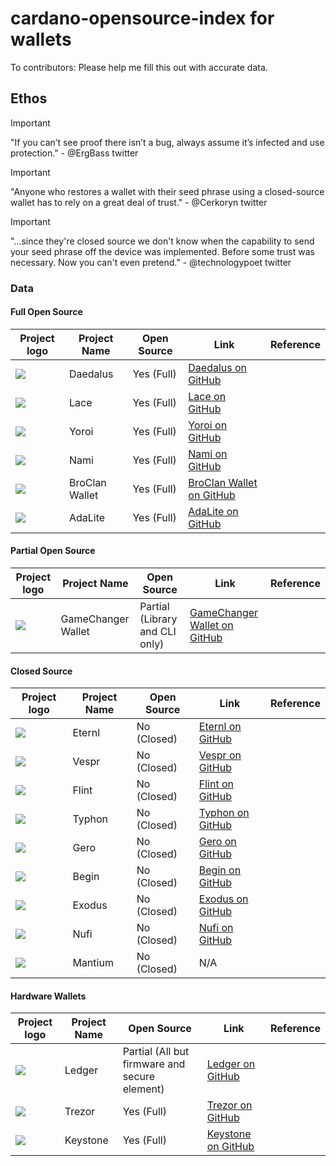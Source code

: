 # cardano-opensource-index for wallets

To contributors: Please help me fill this out with accurate data.

## Ethos

> [!IMPORTANT]
> "If you can’t see proof there isn’t a bug, always assume it’s infected and use protection." - @ErgBass twitter

> [!IMPORTANT]
> "Anyone who restores a wallet with their seed phrase using a closed-source wallet has to rely on a great deal of trust." - @Cerkoryn twitter

> [!IMPORTANT]
> "...since they're closed source we don't know when the capability to send your seed phrase off the device was implemented. Before some trust was necessary. Now you can't even pretend." - @technologypoet twitter

### Data

#### Full Open Source

 Project logo               | Project Name     | Open Source | Link                                                                                                                               | Reference                                                                                                         |
 -------------------------- | ---------------- | ------------------- | ---------------------------------------------------------------------------------------------------------------------------------- | ----------------------------------------------------------------------------------------------------------------- |
 ![][Daedalus Logo]         | Daedalus         | Yes (Full)            | [Daedalus on GitHub](https://github.com/input-output-hk/daedalus)                                                       |                                                                                                                   |
 ![][Lace Logo]             | Lace             | Yes (Full)            | [Lace on GitHub](https://github.com/input-output-hk/lace)                                                                                      |                                                                                                                   |
 ![][Yoroi Logo]            | Yoroi            | Yes (Full)            | [Yoroi on GitHub](https://github.com/Emurgo/yoroi)                                                                                     |                                                                                                                   |
 ![][Nami Logo]             | Nami             | Yes (Full)            | [Nami on GitHub](https://github.com/input-output-hk/nami)                                                                                       |                                                                                                                   |
 ![][BroClan Logo]          | BroClan Wallet   | Yes (Full)            | [BroClan Wallet on GitHub](https://github.com/leo42/BroClanWallet)                                                                          |                                                                                                                   |
 ![][AdaLite Logo]          | AdaLite          | Yes (Full)            | [AdaLite on GitHub](https://github.com/vacuumlabs/adalite)                                                                                   |                                                                                                                   |

#### Partial Open Source

 Project logo               | Project Name     | Open Source | Link                                                                                                                               | Reference                                                                                                         |
 -------------------------- | ---------------- | ------------------- | ---------------------------------------------------------------------------------------------------------------------------------- | ----------------------------------------------------------------------------------------------------------------- |
 ![][GameChanger Logo]      | GameChanger Wallet | Partial (Library and CLI only)          | [GameChanger Wallet on GitHub](https://github.com/GameChangerWallet)                                                                  |                                                                                                                   |

#### Closed Source

 Project logo               | Project Name     | Open Source | Link                                                                                                                               | Reference                                                                                                         |
 -------------------------- | ---------------- | ------------------- | ---------------------------------------------------------------------------------------------------------------------------------- | ----------------------------------------------------------------------------------------------------------------- |
 ![][Eternl Logo]           | Eternl           | No (Closed)       | [Eternl on GitHub](https://github.com/ccwalletio)                                                                      |                                                                                                                   |
 ![][Vespr Logo]            | Vespr            | No (Closed)       | [Vespr on GitHub](https://github.com/vespr-wallet)                                                                        |                                                                                                                   |
 ![][Flint Logo]            | Flint            | No (Closed)       | [Flint on GitHub](https://github.com/dcSpark)                                                                        |                                                                                                                   |
 ![][Typhon Logo]           | Typhon           | No (Closed)       | [Typhon on GitHub](N/A?)                                                                      |                                                                                                                   |
 ![][Gero Logo]             | Gero             | No (Closed)       | [Gero on GitHub](N/A?)                                                                          |                                                                                                                   |
 ![][Begin Logo]            | Begin            | No (Closed)       | [Begin on GitHub](https://github.com/B58-Finance)                                                                        |                                                                                                                   |
 ![][Exodus Logo]           | Exodus           | No (Closed)       | [Exodus on GitHub](https://github.com/ExodusMovement)                                                                      |                                                                                                                   |
 ![][Nufi Logo]             | Nufi             | No (Closed)       | [Nufi on GitHub](https://github.com/nufi-official)                                                                          |                                                                                                                   |
![][Mantium Logo]            | Mantium          | No (Closed)       | N/A                                                                          |                                                                                                                   |

#### Hardware Wallets

 Project logo               | Project Name     | Open Source | Link                                                                                                                               | Reference                                                                                                         |
 -------------------------- | ---------------- | ------------------- | ---------------------------------------------------------------------------------------------------------------------------------- | ----------------------------------------------------------------------------------------------------------------- |
 ![][Ledger Logo]           | Ledger           | Partial (All but firmware and secure element)       | [Ledger on GitHub](https://github.com/LedgerHQ)                                                                      |                                                                                                                   |
 ![][Trezor Logo]           | Trezor           | Yes (Full)       | [Trezor on GitHub](https://github.com/trezor)                                                                        |                                                                                                                   |
 ![][Keystone Logo]         | Keystone         | Yes (Full)       | [Keystone on GitHub](https://github.com/KeystoneHQ)                                                                        |                                                                                                                   |


[Daedalus Logo]: https://raw.githubusercontent.com/input-output-hk/daedalus/23976ef3503bb9602bd70ef88a25b4b9ddc47401/source/renderer/app/assets/images/daedalus-logo-loading-grey.inline.svg

[Lace Logo]: https://pbs.twimg.com/profile_images/1534535126318817282/Jb8Go2sm_400x400.jpg

[Yoroi Logo]: https://pbs.twimg.com/profile_images/1126136766161776642/CkzMDV32_400x400.png

[Nami Logo]: https://pbs.twimg.com/profile_images/1470826179171074051/6Gk7Sdhs_400x400.jpg

[BroClan Logo]: https://pbs.twimg.com/profile_images/1733915318047649792/UY5Rwmn__400x400.jpg

[AdaLite Logo]: https://pbs.twimg.com/profile_images/1064561911327535104/ufur73Z5_400x400.jpg

[GameChanger Logo]: https://pbs.twimg.com/profile_images/1710292823063334912/mBiA_786_400x400.jpg

[Eternl Logo]: https://pbs.twimg.com/profile_images/1505984112674357255/bCXyj3kU_400x400.jpg

[Vespr Logo]: https://pbs.twimg.com/profile_images/1709668770145284096/UnZ7qCab_400x400.png

[Flint Logo]: https://pbs.twimg.com/profile_images/1438457505500172291/pO6fla5H_400x400.jpg

[Typhon Logo]: https://pbs.twimg.com/profile_images/1471053586352115718/4YJVvQke_400x400.jpg

[Gero Logo]: https://pbs.twimg.com/profile_images/1642239746402570240/oEn5t1CW_400x400.jpg

[Begin Logo]: https://pbs.twimg.com/profile_images/1609855323342340096/AWLkKdcn_400x400.jpg

[Exodus Logo]: https://pbs.twimg.com/profile_images/1742953577104965632/rgWp3v7G_400x400.jpg

[Nufi Logo]: https://pbs.twimg.com/profile_images/1478654070005145601/GWtE11ic_400x400.png

[Ledger Logo]: https://pbs.twimg.com/profile_images/1522608646043181060/QQRjVYhi_400x400.jpg

[Trezor Logo]: https://pbs.twimg.com/profile_images/1436324111182094350/wWw3mf6n_400x400.jpg

[Keystone Logo]: https://pbs.twimg.com/profile_images/1740611632223449089/DVTBDIkL_400x400.jpg

[Mantium Logo]: https://pbs.twimg.com/profile_images/1612118160660135937/y9oxJY8v_400x400.jpg
